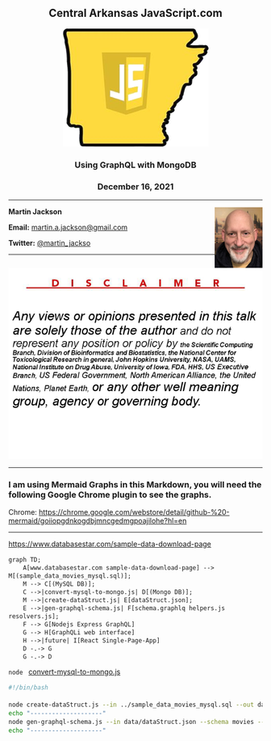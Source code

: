 <div id="top"></div>
<!--
Later...
https://github.com/othneildrew/Best-README-Template
-->

<h2 align="center">Central Arkansas JavaScript.com</h2>

<p align="center">
<img src="images/CAJS-logo-transparent-trimmed.png" />
</p>

<h3 align="center">Using GraphQL with MongoDB</h3>
<h3 align="center">December 16, 2021</h3>

---

<img  align="right" src="images/martin-IMG-8015-small.png" height="120px" />

__Martin Jackson__

__Email:__ martin.a.jackson@gmail.com

__Twitter:__ <a href="https://twitter.com/martin_jackso"> @martin_jackso</a>

---

![My opinions are my own](images/nctr-disclaimer.png)

---
### I am using Mermaid Graphs in this Markdown, you will need the following Google Chrome plugin to see the graphs.

Chrome: https://chrome.google.com/webstore/detail/github-%20-mermaid/goiiopgdnkogdbjmncgedmgpoajilohe?hl=en

---

https://www.databasestar.com/sample-data-download-page

```mermaid
graph TD;
    A[www.databasestar.com sample-data-download-page] --> M[(sample_data_movies_mysql.sql)];
    M --> C[(MySQL DB)];
    C -->|convert-mysql-to-mongo.js| D[(Mongo DB)];
    M -->|create-dataStruct.js| E[dataStruct.json];
    E -->|gen-graphql-schema.js| F[schema.graphlq helpers.js resolvers.js];
    F --> G[Nodejs Express GraphQL]
    G --> H[GraphQLi web interface]
    H -->|future| I[React Single-Page-App]
    D -.-> G
    G -.-> D
```

`node ` [convert-mysql-to-mongo.js](./code/convert-mysql-to-mongo.js)


```bash
#!/bin/bash

node create-dataStruct.js --in ../sample_data_movies_mysql.sql --out data/dataStruct.json
echo "--------------------"
node gen-graphql-schema.js --in data/dataStruct.json --schema movies --directory data
echo "--------------------"
```
